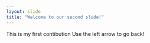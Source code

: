 ```yaml
---
layout: slide
title: "Welcome to our second slide!"
---
```

This is my first contibution
Use the left arrow to go back!
